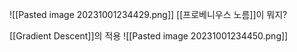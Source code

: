 ![[Pasted image 20231001234429.png]]
[[프로베니우스 노름]]이 뭐지?


[[Gradient Descent]]의 적용
![[Pasted image 20231001234450.png]]